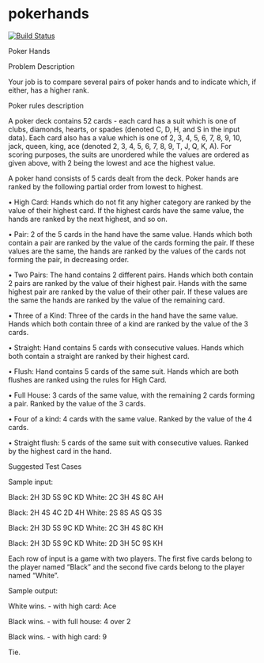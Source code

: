 # pokerhands
[![Build Status](https://travis-ci.com/eurekaQfu/pokerhands.svg?branch=master)](https://travis-ci.com/eurekaQfu/pokerhands)

Poker Hands

Problem Description

Your job is to compare several pairs of poker hands and to indicate which, if 
either, has a higher rank.

Poker rules description

A poker deck contains 52 cards - each card has a suit which is one of clubs, 
diamonds, hearts, or spades (denoted C, D, H, and S in the input data). Each card 
also has a value which is one of 2, 3, 4, 5, 6, 7, 8, 9, 10, jack, queen, king, ace 
(denoted 2, 3, 4, 5, 6, 7, 8, 9, T, J, Q, K, A). For scoring purposes, the suits are 
unordered while the values are ordered as given above, with 2 being the lowest 
and ace the highest value.

A poker hand consists of 5 cards dealt from the deck. Poker hands are ranked by 
the following partial order from lowest to highest.

•  High Card: Hands which do not fit any higher category are ranked by the 
value of their highest card. If the highest cards have the same value, the 
hands are ranked by the next highest, and so on.

•  Pair: 2 of the 5 cards in the hand have the same value. Hands which both 
contain a pair are ranked by the value of the cards forming the pair. If 
these values are the same, the hands are ranked by the values of the cards 
not forming the pair, in decreasing order.

•  Two Pairs: The hand contains 2 different pairs. Hands which both contain 
2 pairs are ranked by the value of their highest pair. Hands with the same 
highest pair are ranked by the value of their other pair. If these values are 
the same the hands are ranked by the value of the remaining card.

•  Three of a Kind: Three of the cards in the hand have the same value. Hands 
which both contain three of a kind are ranked by the value of the 3 cards.

•  Straight: Hand contains 5 cards with consecutive values. Hands which 
both contain a straight are ranked by their highest card. 

•  Flush: Hand contains 5 cards of the same suit. Hands which are both 
flushes are ranked using the rules for High Card.

•  Full House: 3 cards of the same value, with the remaining 2 cards forming 
a pair. Ranked by the value of the 3 cards.

•  Four of a kind: 4 cards with the same value. Ranked by the value of the 4 
cards.

•  Straight flush: 5 cards of the same suit with consecutive values. Ranked by 
the highest card in the hand.

Suggested Test Cases

Sample input:

Black: 2H 3D 5S 9C KD White: 2C 3H 4S 8C AH

Black: 2H 4S 4C 2D 4H White: 2S 8S AS QS 3S

Black: 2H 3D 5S 9C KD White: 2C 3H 4S 8C KH

Black: 2H 3D 5S 9C KD White: 2D 3H 5C 9S KH

Each row of input is a game with two players. The first five cards belong to the 
player named “Black” and the second five cards belong to the player named 
“White”.

Sample output:

White wins. - with high card: Ace 

Black wins. - with full house: 4 over 2 

Black wins. - with high card: 9

Tie.
